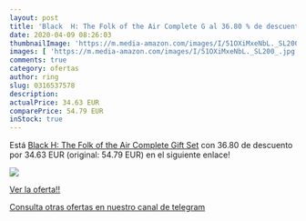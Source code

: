 ```yaml
---
layout: post
title: 'Black  H: The Folk of the Air Complete G al 36.80 % de descuento'
date: 2020-04-09 08:26:03
thumbnailImage: 'https://m.media-amazon.com/images/I/51OXiMxeNbL._SL200_.jpg'
images: [ 'https://m.media-amazon.com/images/I/51OXiMxeNbL._SL200_.jpg' ]
comments: true
category: ofertas
author: ring
slug: 0316537578
description:
actualPrice: 34.63 EUR
comparePrice: 54.79 EUR
inStock: true
---
```


Está [Black  H: The Folk of the Air Complete Gift Set](https://www.amazon.com/dp/0316537578/?tag=redken08-20) con 36.80 de descuento por 34.63 EUR (original: 54.79 EUR) en el siguiente enlace!

[![](https://m.media-amazon.com/images/I/51OXiMxeNbL._SL200_.jpg)](https://www.amazon.com/dp/0316537578/?tag=redken08-20)

[Ver la oferta!!](https://www.amazon.com/dp/0316537578/?tag=redken08-20)

[Consulta otras ofertas en nuestro canal de telegram](https://t.me/s/ofertas25)
